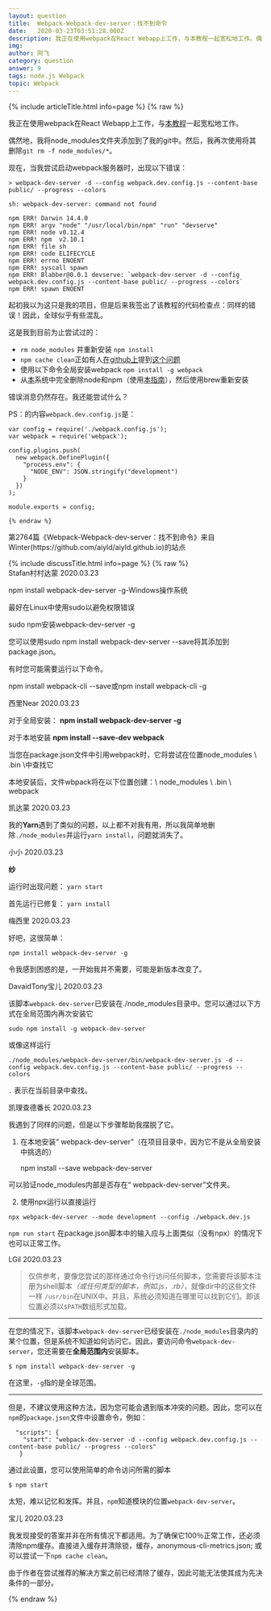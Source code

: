 ```yaml
---
layout: question
title:  Webpack-Webpack-dev-server：找不到命令
date:   2020-03-23T03:51:28.000Z
description: 我正在使用webpack在React Webapp上工作，与本教程一起宽松地工作。偶然地，我将node_modules文件夹添加到了我的git中。然后...
img: 
author: 阿飞
category: question
answer: 9
tags: node.js Webpack
topic: Webpack
---
```

<div class="article-root">
  <div class="article">
    {% include articleTitle.html info=page %}
    {% raw %}
    <div class="article-content"><p><font style="vertical-align: inherit;"><font style="vertical-align: inherit;">我正在使用webpack在React Webapp上工作，与</font></font><a href="http://fredguest.com/2015/03/06/building-a-stateless-rails-api-with-react-and-twitter-oauth/" rel="noreferrer"><font style="vertical-align: inherit;"><font style="vertical-align: inherit;">本教程</font></font></a><font style="vertical-align: inherit;"><font style="vertical-align: inherit;">一起宽松地工作</font><font style="vertical-align: inherit;">。</font></font></p>

<p><font style="vertical-align: inherit;"><font style="vertical-align: inherit;">偶然地，我将node_modules文件夹添加到了我的git中。</font><font style="vertical-align: inherit;">然后，我再次使用将其删除</font></font><code>git rm -f node_modules/*</code><font style="vertical-align: inherit;"><font style="vertical-align: inherit;">。</font></font></p>

<p><font style="vertical-align: inherit;"><font style="vertical-align: inherit;">现在，当我尝试启动webpack服务器时，出现以下错误：</font></font></p>

<pre><code>&gt; webpack-dev-server -d --config webpack.dev.config.js --content-base public/ --progress --colors<font></font>
<font></font>
sh: webpack-dev-server: command not found<font></font>
<font></font>
npm ERR! Darwin 14.4.0<font></font>
npm ERR! argv "node" "/usr/local/bin/npm" "run" "devserve"<font></font>
npm ERR! node v0.12.4<font></font>
npm ERR! npm  v2.10.1<font></font>
npm ERR! file sh<font></font>
npm ERR! code ELIFECYCLE<font></font>
npm ERR! errno ENOENT<font></font>
npm ERR! syscall spawn<font></font>
npm ERR! Blabber@0.0.1 devserve: `webpack-dev-server -d --config webpack.dev.config.js --content-base public/ --progress --colors`<font></font>
npm ERR! spawn ENOENT<font></font>
</code></pre>

<p><font style="vertical-align: inherit;"><font style="vertical-align: inherit;">起初我以为这只是我的项目，但是后来我签出了该教程的代码检查点：同样的错误！</font><font style="vertical-align: inherit;">因此，全球似乎有些混乱。</font></font></p>

<p><font style="vertical-align: inherit;"><font style="vertical-align: inherit;">这是我到目前为止尝试过的：</font></font></p>

<ul>
<li><code>rm node_modules</code><font style="vertical-align: inherit;"><font style="vertical-align: inherit;"> 并重新安装 </font></font><code>npm install</code></li>
<li><code>npm cache clean</code><font style="vertical-align: inherit;"><font style="vertical-align: inherit;">正如有人</font><a href="https://github.com/bradleyboy/yarsk/issues/4" rel="noreferrer" title="this issue on github"><font style="vertical-align: inherit;">在github上</font></a><font style="vertical-align: inherit;">提到</font></font><a href="https://github.com/bradleyboy/yarsk/issues/4" rel="noreferrer" title="这个问题在github上"><font style="vertical-align: inherit;"><font style="vertical-align: inherit;">这个问题</font></font></a></li>
<li><font style="vertical-align: inherit;"><font style="vertical-align: inherit;">使用以下命令全局安装webpack </font></font><code>npm install -g webpack</code></li>
<li><font style="vertical-align: inherit;"><font style="vertical-align: inherit;">从</font></font><a href="https://stackoverflow.com/a/11178106/1720523"><font style="vertical-align: inherit;"><font style="vertical-align: inherit;">本</font></font></a><font style="vertical-align: inherit;"><font style="vertical-align: inherit;">系统中完全删除node和npm（使用</font><a href="https://stackoverflow.com/a/11178106/1720523"><font style="vertical-align: inherit;">本指南</font></a><font style="vertical-align: inherit;">），然后使用brew重新安装</font></font></li>
</ul>

<p><font style="vertical-align: inherit;"><font style="vertical-align: inherit;">错误消息仍然存在。</font><font style="vertical-align: inherit;">我还能尝试什么？</font></font></p>

<p><font style="vertical-align: inherit;"><font style="vertical-align: inherit;">PS：的内容</font></font><code>webpack.dev.config.js</code><font style="vertical-align: inherit;"><font style="vertical-align: inherit;">是：</font></font></p>

<pre><code>var config = require('./webpack.config.js');<font></font>
var webpack = require('webpack');<font></font>
<font></font>
config.plugins.push(<font></font>
  new webpack.DefinePlugin({<font></font>
    "process.env": {<font></font>
      "NODE_ENV": JSON.stringify("development")<font></font>
    }<font></font>
  })<font></font>
);<font></font>
<font></font>
module.exports = config;<font></font>
</code></pre></div>
    {% endraw %}
  </div>
  <p class="winter_mark">第2764篇《Webpack-Webpack-dev-server：找不到命令》来自Winter(https://github.com/aiyld/aiyld.github.io)的站点</p>
  <div class="discuss-wrapper">
    {% include discussTitle.html info=page %}
    {% raw %}
    <div class="discuss-item">
        <div class="discuss-parent">
          <div class="discuss-meta">
            <span class="discuss-user">Stafan村村达蒙</span>
            <span class="discuss-time">2020.03.23</span>
          </div>
          <div class="discuss-comment"><p><font style="vertical-align: inherit;"><font style="vertical-align: inherit;">npm install webpack-dev-server -g-Windows操作系统</font></font></p>

<p><font style="vertical-align: inherit;"><font style="vertical-align: inherit;">最好在Linux中使用sudo以避免权限错误</font></font></p>

<p><font style="vertical-align: inherit;"><font style="vertical-align: inherit;">sudo npm安装webpack-dev-server -g</font></font></p>

<p><font style="vertical-align: inherit;"><font style="vertical-align: inherit;">您可以使用sudo npm install webpack-dev-server --save将其添加到package.json。</font></font></p>

<p><font style="vertical-align: inherit;"><font style="vertical-align: inherit;">有时您可能需要运行以下命令。</font></font></p>

<p><font style="vertical-align: inherit;"><font style="vertical-align: inherit;">npm install webpack-cli --save或npm install webpack-cli -g</font></font></p></div>
        </div></div><div class="discuss-item">
        <div class="discuss-parent">
          <div class="discuss-meta">
            <span class="discuss-user">西里Near</span>
            <span class="discuss-time">2020.03.23</span>
          </div>
          <div class="discuss-comment"><p><font style="vertical-align: inherit;"><font style="vertical-align: inherit;">对于全局安装：
 </font></font><strong><font style="vertical-align: inherit;"><font style="vertical-align: inherit;">npm install webpack-dev-server -g</font></font></strong></p>

<p><font style="vertical-align: inherit;"><font style="vertical-align: inherit;">对于本地安装
 </font></font><strong><font style="vertical-align: inherit;"><font style="vertical-align: inherit;">npm install --save-dev webpack</font></font></strong></p>

<p><font style="vertical-align: inherit;"><font style="vertical-align: inherit;">当您在package.json文件中引用webpack时，它将尝试在位置node_modules \ .bin \中查找它</font></font></p>

<p><font style="vertical-align: inherit;"><font style="vertical-align: inherit;">本地安装后，文件wbpack将在以下位置创建：\ node_modules \ .bin \ webpack</font></font></p></div>
        </div></div><div class="discuss-item">
        <div class="discuss-parent">
          <div class="discuss-meta">
            <span class="discuss-user">凯达蒙</span>
            <span class="discuss-time">2020.03.23</span>
          </div>
          <div class="discuss-comment"><p><font style="vertical-align: inherit;"><font style="vertical-align: inherit;">我的</font></font><strong><font style="vertical-align: inherit;"><font style="vertical-align: inherit;">Yarn</font></font></strong><font style="vertical-align: inherit;"><font style="vertical-align: inherit;">遇到了类似的问题</font><font style="vertical-align: inherit;">，以上都不对我有用，所以我简单地删除</font></font><code>./node_modules</code><font style="vertical-align: inherit;"><font style="vertical-align: inherit;">并运行</font></font><code>yarn install</code><font style="vertical-align: inherit;"><font style="vertical-align: inherit;">，问题就消失了。</font></font></p></div>
        </div></div><div class="discuss-item">
        <div class="discuss-parent">
          <div class="discuss-meta">
            <span class="discuss-user">小小</span>
            <span class="discuss-time">2020.03.23</span>
          </div>
          <div class="discuss-comment"><p><strong><font style="vertical-align: inherit;"><font style="vertical-align: inherit;">纱</font></font></strong></p>

<p><font style="vertical-align: inherit;"><font style="vertical-align: inherit;">运行时出现问题： </font></font><code>yarn start</code></p>

<p><font style="vertical-align: inherit;"><font style="vertical-align: inherit;">首先运行已修复： </font></font><code>yarn install</code></p></div>
        </div></div><div class="discuss-item">
        <div class="discuss-parent">
          <div class="discuss-meta">
            <span class="discuss-user">梅西里</span>
            <span class="discuss-time">2020.03.23</span>
          </div>
          <div class="discuss-comment"><p><font style="vertical-align: inherit;"><font style="vertical-align: inherit;">好吧，这很简单： </font></font></p>

<pre><code>npm install webpack-dev-server -g
</code></pre>

<p><font style="vertical-align: inherit;"><font style="vertical-align: inherit;">令我感到困惑的是，一开始我并不需要，可能是新版本改变了。</font></font></p></div>
        </div></div><div class="discuss-item">
        <div class="discuss-parent">
          <div class="discuss-meta">
            <span class="discuss-user">DavaidTony宝儿</span>
            <span class="discuss-time">2020.03.23</span>
          </div>
          <div class="discuss-comment"><p><font style="vertical-align: inherit;"><font style="vertical-align: inherit;">该脚本</font></font><code>webpack-dev-server</code><font style="vertical-align: inherit;"><font style="vertical-align: inherit;">已安装在./node_modules目录中。</font><font style="vertical-align: inherit;">您可以通过以下方式在全局范围内再次安装它</font></font></p>

<pre><code>sudo npm install -g webpack-dev-server
</code></pre>

<p><font style="vertical-align: inherit;"><font style="vertical-align: inherit;">或像这样运行</font></font></p>

<pre><code>./node_modules/webpack-dev-server/bin/webpack-dev-server.js -d --config webpack.dev.config.js --content-base public/ --progress --colors
</code></pre>

<p><code>.</code><font style="vertical-align: inherit;"><font style="vertical-align: inherit;"> 表示在当前目录中查找。</font></font></p></div>
        </div></div><div class="discuss-item">
        <div class="discuss-parent">
          <div class="discuss-meta">
            <span class="discuss-user">凯理查德番长</span>
            <span class="discuss-time">2020.03.23</span>
          </div>
          <div class="discuss-comment"><p><font style="vertical-align: inherit;"><font style="vertical-align: inherit;">我遇到了同样的问题，但是以下步骤帮助我摆脱了它。</font></font></p>

<ol>
<li><p><font style="vertical-align: inherit;"><font style="vertical-align: inherit;">在本地安装“ webpack-dev-server”（在项目目录中，因为它不是从全局安装中挑选的）</font></font></p>

<p><font style="vertical-align: inherit;"><font style="vertical-align: inherit;">npm install --save webpack-dev-server</font></font></p></li>
</ol>

<p><font style="vertical-align: inherit;"><font style="vertical-align: inherit;">可以验证node_modules内部是否存在“ webpack-dev-server”文件夹。</font></font></p>

<ol start="2">
<li><font style="vertical-align: inherit;"><font style="vertical-align: inherit;">使用npx运行以直接运行</font></font></li>
</ol>

<p><code>npx webpack-dev-server --mode development --config ./webpack.dev.js</code></p>

<p><code>npm run start</code><font style="vertical-align: inherit;"><font style="vertical-align: inherit;"> 在package.json脚本中的输入应与上面类似（没有npx）的情况下也可以正常工作。</font></font></p></div>
        </div></div><div class="discuss-item">
        <div class="discuss-parent">
          <div class="discuss-meta">
            <span class="discuss-user">LGil</span>
            <span class="discuss-time">2020.03.23</span>
          </div>
          <div class="discuss-comment"><blockquote>
  <p><font style="vertical-align: inherit;"><font style="vertical-align: inherit;">仅供参考，要像您尝试的那样通过命令行访问任何脚本，您需要将该脚本注册为shell脚本</font></font><em><font style="vertical-align: inherit;"><font style="vertical-align: inherit;">（或任何类型的脚本，例如.js，.rb）</font></font></em><font style="vertical-align: inherit;"><font style="vertical-align: inherit;">，就像dir中的这些文件一样
   </font></font><code>/usr/bin</code><font style="vertical-align: inherit;"><font style="vertical-align: inherit;">在UNIX中。</font><font style="vertical-align: inherit;">并且，系统必须知道在哪里可以找到它们。</font><font style="vertical-align: inherit;">即该位置必须以</font></font><code>$PATH</code><font style="vertical-align: inherit;"><font style="vertical-align: inherit;">数组</font><font style="vertical-align: inherit;">形式加载</font><font style="vertical-align: inherit;">。</font></font></p>
</blockquote>

<hr>

<p><font style="vertical-align: inherit;"><font style="vertical-align: inherit;">在您的情况下，该脚本</font></font><code>webpack-dev-server</code><font style="vertical-align: inherit;"><font style="vertical-align: inherit;">已经安装在</font></font><code>./node_modules</code><font style="vertical-align: inherit;"><font style="vertical-align: inherit;">目录</font><font style="vertical-align: inherit;">内的某个位置</font><font style="vertical-align: inherit;">，但是系统不知道如何访问它。</font><font style="vertical-align: inherit;">因此，要访问命令</font></font><code>webpack-dev-server</code><font style="vertical-align: inherit;"><font style="vertical-align: inherit;">，您还需要在</font></font><strong><font style="vertical-align: inherit;"><font style="vertical-align: inherit;">全局范围内</font></font></strong><font style="vertical-align: inherit;"><font style="vertical-align: inherit;">安装脚本</font><font style="vertical-align: inherit;">。</font></font></p>

<pre><code>$ npm install webpack-dev-server -g
</code></pre>

<p><font style="vertical-align: inherit;"><font style="vertical-align: inherit;">在这里，</font></font><code>-g</code><font style="vertical-align: inherit;"><font style="vertical-align: inherit;">指的是全球范围。</font></font></p>

<hr>

<p><font style="vertical-align: inherit;"><font style="vertical-align: inherit;">但是，不建议使用这种方法，因为您可能会遇到版本冲突的问题。</font><font style="vertical-align: inherit;">因此，您可以在</font></font><code>npm</code><font style="vertical-align: inherit;"><font style="vertical-align: inherit;">的</font></font><code>package.json</code><font style="vertical-align: inherit;"><font style="vertical-align: inherit;">文件中</font><font style="vertical-align: inherit;">设置命令，</font><font style="vertical-align: inherit;">例如：</font></font></p>

<pre><code>  "scripts": {<font></font>
    "start": "webpack-dev-server -d --config webpack.dev.config.js --content-base public/ --progress --colors"<font></font>
   }<font></font>
</code></pre>

<p><font style="vertical-align: inherit;"><font style="vertical-align: inherit;">通过此设置，您可以使用简单的命令访问所需的脚本 </font></font></p>

<pre><code>$ npm start
</code></pre>

<p><font style="vertical-align: inherit;"><font style="vertical-align: inherit;">太短，难以记忆和发挥。</font><font style="vertical-align: inherit;">并且，</font></font><code>npm</code><font style="vertical-align: inherit;"><font style="vertical-align: inherit;">知道模块的位置</font></font><code>webpack-dev-server</code><font style="vertical-align: inherit;"><font style="vertical-align: inherit;">。</font></font></p></div>
        </div></div><div class="discuss-item">
        <div class="discuss-parent">
          <div class="discuss-meta">
            <span class="discuss-user">宝儿</span>
            <span class="discuss-time">2020.03.23</span>
          </div>
          <div class="discuss-comment"><p><font style="vertical-align: inherit;"><font style="vertical-align: inherit;">我发现接受的答案并非在所有情况下都适用。</font><font style="vertical-align: inherit;">为了确保它100％正常工作，还必须清除npm缓存。</font><font style="vertical-align: inherit;">直接进入缓存并清除锁，缓存，anonymous-cli-metrics.json; </font><font style="vertical-align: inherit;">或可以尝试一下</font></font><code>npm cache clean</code><font style="vertical-align: inherit;"><font style="vertical-align: inherit;">。</font></font></p>

<p><font style="vertical-align: inherit;"><font style="vertical-align: inherit;">由于作者在尝试推荐的解决方案之前已经清除了缓存，因此可能无法使其成为先决条件的一部分。</font></font></p></div>
        </div></div>
    {% endraw %}
  </div>
<div>
